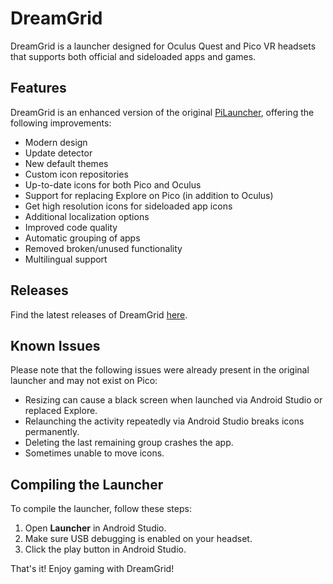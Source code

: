 # DreamGrid

DreamGrid is a launcher designed for Oculus Quest and Pico VR headsets that supports both official and sideloaded apps and games.

## Features

DreamGrid is an enhanced version of the original [PiLauncher](https://github.com/lvonasek/QuestPiLauncher), offering the following improvements:

- Modern design
- Update detector
- New default themes
- Custom icon repositories
- Up-to-date icons for both Pico and Oculus
- Support for replacing Explore on Pico (in addition to Oculus)
- Get high resolution icons for sideloaded app icons
- Additional localization options
- Improved code quality
- Automatic grouping of apps
- Removed broken/unused functionality
- Multilingual support

## Releases

Find the latest releases of DreamGrid [here](https://github.com/basti564/DreamGrid/releases).

## Known Issues

Please note that the following issues were already present in the original launcher and may not exist on Pico:

- Resizing can cause a black screen when launched via Android Studio or replaced Explore.
- Relaunching the activity repeatedly via Android Studio breaks icons permanently.
- Deleting the last remaining group crashes the app.
- Sometimes unable to move icons.

## Compiling the Launcher

To compile the launcher, follow these steps:

1. Open **Launcher** in Android Studio.
2. Make sure USB debugging is enabled on your headset.
3. Click the play button in Android Studio.

That's it! Enjoy gaming with DreamGrid!
